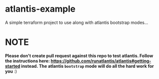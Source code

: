 # atlantis-example
A simple terraform project to use along with atlantis bootstrap modes...

# NOTE
**Please don't create pull request against this repo to test atlantis. Follow the instructions here: https://github.com/runatlantis/atlantis#getting-started instead. The atlantis `bootstrap` mode will do all the hard work for you** :)
